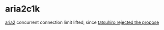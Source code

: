 # aria2c1k
[aria2](https://aria2.github.io/) concurrent connection limit lifted, since [tatsuhiro rejected the propose](https://github.com/aria2/aria2/issues/729)

